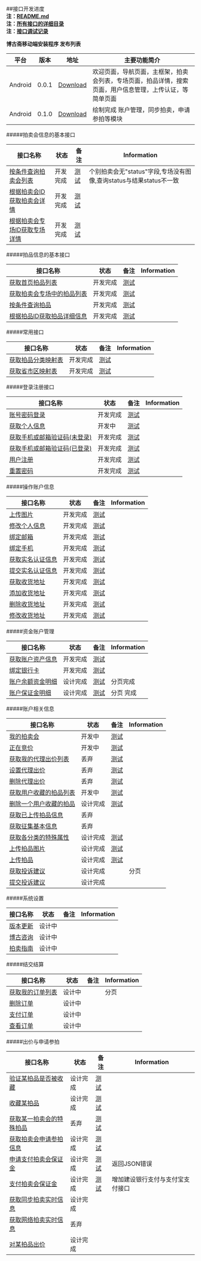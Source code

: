 ##接口开发进度  
**注：[README.md](README.md)**  
**注：[所有接口的详细目录](接口目录.md)**   
**注：[接口调试记录](接口调试记录.md)**  

**博古斋移动端安装程序 发布列表**

| 平台 | 版本 | 地址 | 主要功能简介 |
|------|------|------|--------------|
| Android |0.0.1|[Download](http://pan.baidu.com/s/1bnfdAr1)|欢迎页面，导航页面，主框架，拍卖会列表，专场页面，拍品详情，搜索页面，用户信息管理，上传认证，等简单页面 |
| Android |0.1.0|[Download](http://pan.baidu.com/s/1mgA9W5E)|绘制完成 账户管理，同步拍卖，申请参拍等模块 |


#####拍卖会信息的基本接口

| 接口名称 | 状态 | 备注 | Information |
|----------|------|------|-----|
| [按条件查询拍卖会列表](首页/拍卖会信息相关接口.md) |开发完成| [测试](http://60.191.203.80/phones/pMainAction!getAuctionMainList.htm?status=预展中&type=同步)|个别拍卖会无"status"字段,专场没有图像,查询status与结果status不一致|
| [根据拍卖会ID获取拍卖会详情](首页/拍卖会信息相关接口.md) |开发完成| [测试](http://60.191.203.80/phones/pMainAction!getAuctionMainById.htm?auctionMainId=145)||
| [根据拍卖会专场ID获取专场详情](首页/拍卖会信息相关接口.md) |开发完成| [测试](http://60.191.203.80/phones/pSessionAction!getAuctionSessionById.htm?auctionSessionId=172)| |

#####拍品信息的基本接口

| 接口名称 | 状态 | 备注 | Information |
|----------|------|------|-----|
| [获取首页拍品列表](首页/拍品信息相关接口.md) |开发完成|[测试](http://199.34.60.49/phones/pMainAction!getHomeAuctionMainList.htm?number=1)|  |
| [获取拍卖会专场中的拍品列表](首页/拍品信息相关接口.md) |开发完成| [测试](http://60.191.203.80/phones/pAuctionInfoAction!getAuctionInfoListBySessionId.htm?auctionSessionId=168)|  |
| [按条件查询拍品](首页/拍品信息相关接口.md) |开发完成| [测试](http://60.191.203.80/phones/pAuctionInfoAction!searchAuction.htm?auctionMainId=172&auctionSeesionId=175)| |
| [根据拍品ID获取拍品详细信息](首页/拍品信息相关接口.md) |开发完成| [测试](http://60.191.203.80/phones/pAuctionInfoAction!getAuctionInfoById.htm?auctionId=418586)| |

#####常用接口

| 接口名称 | 状态 | 备注 | Information |
|----------|------|------|-----|
| [获取拍品分类映射表](基本/常用列表获取.md#1) |开发完成|[测试](http://60.191.203.80/phones/pCommonAction!getAuctionTypeMap.htm)| |
| [获取省市区映射表](基本/常用列表获取.md#2) |开发完成|[测试](http://60.191.203.80/phones/pCommonAction!getAddressZoneMap.htm)| |

#####登录注册接口

| 接口名称 | 状态 | 备注 | Information |
|----------|------|------|-----|
|[账号密码登录](我/登录注册.md) |开发完成| [测试](http://60.191.203.80/phones/pClientInfoAction!login.htm?mobile=18018510339&password=123456)||
|[获取个人信息](我/登录注册.md) |开发中| [测试](http://60.191.203.80/phones/pClientInfoAction!getAccountInfo.htm?sessionid=6BF2301EAC5A5A220BBB4DB88656A4AC)|  |
|[获取手机或邮箱验证码(未登录)](我/登录注册.md) |开发完成| [测试](http://60.191.203.80/phones/pLoginAction!getMobileCheckCode.htm?mobile=18616701071)| |
|[获取手机或邮箱验证码(已登录)](我/登录注册.md) |开发完成| [测试](http://60.191.203.80/phones/pLoginAction!getMobileCheckCode.htm?mobile=18616701071)| |
[用户注册](我/登录注册.md) |开发完成| [测试](http://60.191.203.80/phones/pLoginAction!register.htm?mobile=18018510339&password=123456&checkcode=23et)| |
| [重置密码](我/登录注册.md) |开发完成|[测试](http://60.191.203.80/phones/pLoginAction!resetPwd.htm?checkcode=3i67&password=123890)| |

#####操作账户信息

| 接口名称 | 状态 | 备注 | Information |
|----------|------|------|-----|
| [上传图片](我/个人信息操作.md) |开发完成| [测试](http://199.34.60.49/fileUploadAction!uploadImage.htm?type=当前头像)| |
| [修改个人信息](我/个人信息操作.md) |开发完成| [测试](http://60.191.203.80/phones/pClientInfoAction!setAccountInfo.htm?sessionid=6BF2301EAC5A5A220BBB4DB88656A4AC&nickname=hhhh) | |
| [绑定邮箱](我/个人信息操作.md) |开发完成| [测试](http://60.191.203.80/phones/pClientInfoAction!bindEmail.htm?sessionid=6BF2301EAC5A5A220BBB4DB88656A4AC&email=17717607229&checkCode=9087)||
| [绑定手机](我/个人信息操作.md) |开发完成| [测试](http://60.191.203.80/phones/pClientInfoAction!bindMobile.htm?sessionid=6BF2301EAC5A5A220BBB4DB88656A4AC&mobile=17717607229&checkCode=9087) ||
| [获取实名认证信息](我/实名认证.md) |开发完成|[测试](http://199.34.60.49/phones/pClientInfoAction!getAuthInfo.htm?sessionid=6BF2301EAC5A5A220BBB4DB88656A4AC)  | |
| [提交实名认证信息](我/实名认证.md) |开发完成| [测试](http://199.34.60.49/phones/pClientInfoAction!setAuthInfo.htm?sessionid=6BF2301EAC5A5A220BBB4DB88656A4AC&property=1&name=pppp&type=二代身份证&number=12212312) | |
| [获取收货地址](我/收货地址管理.md) |开发完成|[测试](http://199.34.60.49/phones/pClientInfoAction!getDeliveryAddress.htm?sessionid=6BF2301EAC5A5A220BBB4DB88656A4AC)  ||
| [添加收货地址](我/收货地址管理.md) |开发完成| [测试](http://199.34.60.49/phones/pClientInfoAction!addDeliveryAddress.htm?sessionid=6BF2301EAC5A5A220BBB4DB88656A4AC&receiver=linhui)| |
| [删除收货地址](我/收货地址管理.md) |开发完成| [测试](http://199.34.60.49/phones/pClientInfoAction!removeDeliveryAddress.htm?sessionid=6BF2301EAC5A5A220BBB4DB88656A4AC&addressId=1771)| |
| [修改收货地址](我/收货地址管理.md) |开发完成|[测试](http://199.34.60.49/phones/pClientInfoAction!updateDeliveryAddress.htm?sessionid=6BF2301EAC5A5A220BBB4DB88656A4AC&addressId=1771) | |

#####资金账户管理

| 接口名称 | 状态 | 备注 | Information |
|----------|------|------|-----|
| [获取账户资产信息](我/资金账户管理.md#0) |开发完成| [测试](http://test.shbgz.com/phones/pClientInfoAction!getCapitalInfo.htm?sessionid=6BF2301EAC5A5A220BBB4DB88656A4AC)| |
| [绑定银行卡](我/资金账户管理.md#1) |开发完成|[测试](http://199.34.60.49/phones/pClientInfoAction!bindBankCard.htm?sessionid=6BF2301EAC5A5A220BBB4DB88656A4AC&bankId=39441234123412) | |
| [账户余额资金明细](我/资金账户管理.md#2) |设计完成|[测试](http://199.34.60.49/phones/pClientInfoAction!getBalanceDetail.htm?sessionid=6BF2301EAC5A5A220BBB4DB88656A4AC&bankId=39441234123412)| 分页完成 |
| [账户保证金明细](我/资金账户管理.md#3) |设计完成|[测试](http://199.34.60.49/phones/pClientInfoAction!getBailDetail.htm?sessionid=6BF2301EAC5A5A220BBB4DB88656A4AC)|分页 完成|

#####账户相关信息

| 接口名称 | 状态 | 备注 | Information |
|----------|------|------|-----|
| [我的拍卖会](我/我的拍卖会管理.md) |开发中| [测试](http://60.191.203.80/phones/pAuctionUserAction!getMyAuctionMainList.htm?sessionid=DB4DA328F95AA28AED2035F3B3BF163A&status=已结束)| |
| [正在竞价](我/正在竞价管理.md) |开发中|[测试](http://60.191.203.80/phones/pClientInfoAction!getBiddingLotList.htm?sessionid=7FC41EB4F264FBBF68285D6FF4AFBBB0) | |
| [获取我的代理出价列表](我/代理出价管理.md) |丢弃|[测试](http://60.191.203.80/phones/pAuctionUserAction!getAuctionProxyList.htm?sessionid=F6B03CEF8162A4BFF7E38A34CF120412&status=0)|  |
| [设置代理出价](我/代理出价管理.md) |丢弃|[测试](http://199.34.60.49/phones/pAuctionUserAction!setAuctionProxyPrice.htm?sessionid=6BF2301EAC5A5A220BBB4DB88656A4AC&auctionId=418617&useProxy=1$proxyPrice=1000)||
| [删除代理出价](我/代理出价管理.md) |丢弃| [测试](http://199.34.60.49/phones/pAuctionUserAction!removeAuctionProxyPrice.htm?sessionid=6BF2301EAC5A5A220BBB4DB88656A4AC&auctionId=418617)||
| [获取用户收藏的拍品列表](我/我的收藏.md) |开发中|  [测试](test.shbgz.com/phones/pClientStowAction!getCollectedAuctionList.htm?sessionid=6BF2301EAC5A5A220BBB4DB88656A4AC&status=) | |
| [删除一个用户收藏的拍品](我/我的收藏.md) |设计完成| [测试](http://199.34.60.49/phones/pClientStowAction!removeCollectedAuction.htm?sessionid=6BF2301EAC5A5A220BBB4DB88656A4AC&auctionId=418617)||
| [获取已上传拍品信息](我/上传拍品.md#1) |丢弃| ||
| [获取征集基本信息](我/上传拍品.md#4) |丢弃| ||
| [获取各分类的特殊属性](我/上传拍品.md#3) |设计完成| [测试](http://test.shbgz.com/pCommonAction!getSpecialAttrByClass.htm?sessionid=6BF2301EAC5A5A220BBB4DB88656A4AC) ||
| [上传拍品图片](我/上传拍品.md#2) |设计完成|[测试](http://test.shbgz.com/fileUploadAction!uploadAuctionImage.htm?sessionid=6BF2301EAC5A5A220BBB4DB88656A4AC&fileStr=aswe) ||
| [上传拍品](我/上传拍品.md#5) |设计完成|[测试](http://test.shbgz.com/pAuctionInfoAction!uploadAuction.htm?sessionid=6BF2301EAC5A5A220BBB4DB88656A4AC) ||
| [获取投诉建议](我/投诉建议.md) |设计完成| | 分页  | 
| [提交投诉建议](我/投诉建议.md) |设计完成| | |

#####系统设置

| 接口名称 | 状态 | 备注 | Information |
|----------|------|------|-----|
|[版本更新](我/系统设置.md) |设计中| | |
|[博古咨询](我/系统设置.md) |设计中| | |
|[拍卖指南](我/系统设置.md) |设计中| | |

#####结交结算

| 接口名称 | 状态 | 备注 | Information |
|----------|------|------|-----|
|[获取我的订单列表](我/结交结算.md) |设计中| |  分页 |
|[删除订单](我/结交结算.md)|设计中| | |
|[支付订单](我/结交结算.md)|设计中| | |
|[查看订单](我/结交结算.md)|设计中| | |

#####出价与申请参拍

| 接口名称 | 状态 | 备注 | Information |
|----------|------|------|-----|
| [验证某拍品是否被收藏](拍卖大厅/收藏某拍品.md)|设计完成| [测试](http://199.34.60.49/phones/pCommonAction!checkAuctionIsCollected.htm?sessionid=6BF2301EAC5A5A220BBB4DB88656A4AC&auctionId=418617)| |
| [收藏某拍品](拍卖大厅/收藏某拍品.md)|设计完成| [测试](http://199.34.60.49/phones/pCommonAction!collectAuction.htm?sessionid=6BF2301EAC5A5A220BBB4DB88656A4AC&auctionId=418617)| |
| [获取某一拍卖会的特殊拍品](拍卖大厅/申请参拍相关接口.md#1)|丢弃| [测试](http://test.shbgz.com/phones/pAuctionInfoAction!getSpecialAuctionMainListById.htm?auctionMainId=144)| |
| [获取拍卖会申请参拍信息](拍卖大厅/申请参拍相关接口.md#2)|设计完成| [测试](http://test.shbgz.com/phones/pJoinMainAction!getApplyInfoById.htm?auctionMainId=144&sessionid=6BF2301EAC5A5A220BBB4DB88656A4AC)| |
| [申请支付拍卖会保证金](拍卖大厅/申请参拍相关接口.md#3)|设计完成| [测试](http://test.shbgz.com/phones/pTraceAction!askPayDeposit.htm?auctionMainId=144&sessionid=6BF2301EAC5A5A220BBB4DB88656A4AC&auctionId=23243)|返回JSON错误 |
| [支付拍卖会保证金](拍卖大厅/申请参拍相关接口.md#4)|设计完成|[测试](http://test.shbgz.com/phones/pTraceAction!payDeposit.htm?auctionMainId=144&sessionid=6BF2301EAC5A5A220BBB4DB88656A4AC&auctionId=23243&type=1&bankNo=) |增加建设银行支付与支付宝支付接口 |
| [获取同步拍卖实时信息](拍卖大厅/申请参拍相关接口.md#5)|设计完成| | |
| [获取网络拍卖实时信息](拍卖大厅/申请参拍相关接口.md#6)|丢弃| | |
| [对某拍品出价](拍卖大厅/申请参拍相关接口.md#7)|设计完成| | |



